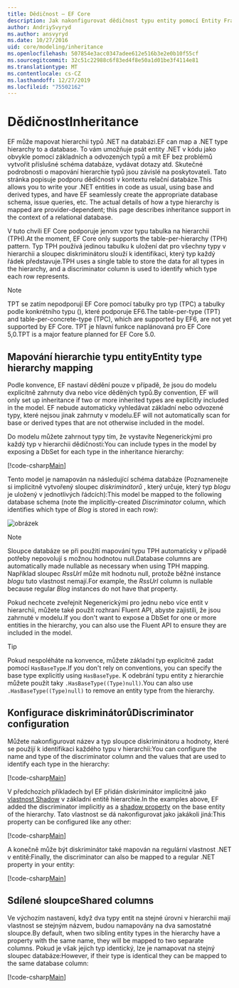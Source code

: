 ```yaml
---
title: Dědičnost – EF Core
description: Jak nakonfigurovat dědičnost typu entity pomocí Entity Framework Core
author: AndriySvyryd
ms.author: ansvyryd
ms.date: 10/27/2016
uid: core/modeling/inheritance
ms.openlocfilehash: 507854e3acc0347adee612e516b3e2e0b10f55cf
ms.sourcegitcommit: 32c51c22988c6f83ed4f8e50a1d01be3f4114e81
ms.translationtype: MT
ms.contentlocale: cs-CZ
ms.lasthandoff: 12/27/2019
ms.locfileid: "75502162"
---
```

# <a name="inheritance"></a><span data-ttu-id="72612-103">Dědičnost</span><span class="sxs-lookup"><span data-stu-id="72612-103">Inheritance</span></span>

<span data-ttu-id="72612-104">EF může mapovat hierarchii typů .NET na databázi.</span><span class="sxs-lookup"><span data-stu-id="72612-104">EF can map a .NET type hierarchy to a database.</span></span> <span data-ttu-id="72612-105">To vám umožňuje psát entity .NET v kódu jako obvykle pomocí základních a odvozených typů a mít EF bez problémů vytvořit příslušné schéma databáze, vydávat dotazy atd. Skutečné podrobnosti o mapování hierarchie typů jsou závislé na poskytovateli. Tato stránka popisuje podporu dědičnosti v kontextu relační databáze.</span><span class="sxs-lookup"><span data-stu-id="72612-105">This allows you to write your .NET entities in code as usual, using base and derived types, and have EF seamlessly create the appropriate database schema, issue queries, etc. The actual details of how a type hierarchy is mapped are provider-dependent; this page describes inheritance support in the context of a relational database.</span></span>

<span data-ttu-id="72612-106">V tuto chvíli EF Core podporuje jenom vzor typu tabulka na hierarchii (TPH).</span><span class="sxs-lookup"><span data-stu-id="72612-106">At the moment, EF Core only supports the table-per-hierarchy (TPH) pattern.</span></span> <span data-ttu-id="72612-107">Typ TPH používá jedinou tabulku k uložení dat pro všechny typy v hierarchii a sloupec diskriminátoru slouží k identifikaci, který typ každý řádek představuje.</span><span class="sxs-lookup"><span data-stu-id="72612-107">TPH uses a single table to store the data for all types in the hierarchy, and a discriminator column is used to identify which type each row represents.</span></span>

> [!NOTE]
> <span data-ttu-id="72612-108">TPT se zatím nepodporují EF Core pomocí tabulky pro typ (TPC) a tabulky podle konkrétního typu (), které podporuje EF6.</span><span class="sxs-lookup"><span data-stu-id="72612-108">The table-per-type (TPT) and table-per-concrete-type (TPC), which are supported by EF6, are not yet supported by EF Core.</span></span> <span data-ttu-id="72612-109">TPT je hlavní funkce naplánovaná pro EF Core 5,0.</span><span class="sxs-lookup"><span data-stu-id="72612-109">TPT is a major feature planned for EF Core 5.0.</span></span>

## <a name="entity-type-hierarchy-mapping"></a><span data-ttu-id="72612-110">Mapování hierarchie typu entity</span><span class="sxs-lookup"><span data-stu-id="72612-110">Entity type hierarchy mapping</span></span>

<span data-ttu-id="72612-111">Podle konvence, EF nastaví dědění pouze v případě, že jsou do modelu explicitně zahrnuty dva nebo více děděných typů.</span><span class="sxs-lookup"><span data-stu-id="72612-111">By convention, EF will only set up inheritance if two or more inherited types are explicitly included in the model.</span></span> <span data-ttu-id="72612-112">EF nebude automaticky vyhledávat základní nebo odvozené typy, které nejsou jinak zahrnuty v modelu.</span><span class="sxs-lookup"><span data-stu-id="72612-112">EF will not automatically scan for base or derived types that are not otherwise included in the model.</span></span>

<span data-ttu-id="72612-113">Do modelu můžete zahrnout typy tím, že vystavíte Negenerickými pro každý typ v hierarchii dědičnosti:</span><span class="sxs-lookup"><span data-stu-id="72612-113">You can include types in the model by exposing a DbSet for each type in the inheritance hierarchy:</span></span>

[!code-csharp[Main](../../../samples/core/Modeling/Conventions/InheritanceDbSets.cs?name=InheritanceDbSets&highlight=3-4)]

<span data-ttu-id="72612-114">Tento model je namapován na následující schéma databáze (Poznamenejte si implicitně vytvořený sloupec *diskriminátorů* , který určuje, který typ *blogu* je uložený v jednotlivých řádcích):</span><span class="sxs-lookup"><span data-stu-id="72612-114">This model be mapped to the following database schema (note the implicitly-created *Discriminator* column, which identifies which type of *Blog* is stored in each row):</span></span>

![obrázek](_static/inheritance-tph-data.png)

>[!NOTE]
> <span data-ttu-id="72612-116">Sloupce databáze se při použití mapování typu TPH automaticky v případě potřeby nepovolují s možnou hodnotou null.</span><span class="sxs-lookup"><span data-stu-id="72612-116">Database columns are automatically made nullable as necessary when using TPH mapping.</span></span> <span data-ttu-id="72612-117">Například sloupec *RssUrl* může mít hodnotu null, protože běžné instance *blogu* tuto vlastnost nemají.</span><span class="sxs-lookup"><span data-stu-id="72612-117">For example, the *RssUrl* column is nullable because regular *Blog* instances do not have that property.</span></span>

<span data-ttu-id="72612-118">Pokud nechcete zveřejnit Negenerickými pro jednu nebo více entit v hierarchii, můžete také použít rozhraní Fluent API, abyste zajistili, že jsou zahrnuté v modelu.</span><span class="sxs-lookup"><span data-stu-id="72612-118">If you don't want to expose a DbSet for one or more entities in the hierarchy, you can also use the Fluent API to ensure they are included in the model.</span></span>

> [!TIP]
> <span data-ttu-id="72612-119">Pokud nespoléháte na konvence, můžete základní typ explicitně zadat pomocí `HasBaseType`.</span><span class="sxs-lookup"><span data-stu-id="72612-119">If you don't rely on conventions, you can specify the base type explicitly using `HasBaseType`.</span></span> <span data-ttu-id="72612-120">K odebrání typu entity z hierarchie můžete použít taky `.HasBaseType((Type)null)`.</span><span class="sxs-lookup"><span data-stu-id="72612-120">You can also use `.HasBaseType((Type)null)` to remove an entity type from the hierarchy.</span></span>

## <a name="discriminator-configuration"></a><span data-ttu-id="72612-121">Konfigurace diskriminátorů</span><span class="sxs-lookup"><span data-stu-id="72612-121">Discriminator configuration</span></span>

<span data-ttu-id="72612-122">Můžete nakonfigurovat název a typ sloupce diskriminátoru a hodnoty, které se použijí k identifikaci každého typu v hierarchii:</span><span class="sxs-lookup"><span data-stu-id="72612-122">You can configure the name and type of the discriminator column and the values that are used to identify each type in the hierarchy:</span></span>

[!code-csharp[Main](../../../samples/core/Modeling/FluentAPI/DiscriminatorConfiguration.cs?name=DiscriminatorConfiguration&highlight=4-6)]

<span data-ttu-id="72612-123">V předchozích příkladech byl EF přidán diskriminátor implicitně jako [vlastnost Shadow](xref:core/modeling/shadow-properties) v základní entitě hierarchie.</span><span class="sxs-lookup"><span data-stu-id="72612-123">In the examples above, EF added the discriminator implicitly as a [shadow property](xref:core/modeling/shadow-properties) on the base entity of the hierarchy.</span></span> <span data-ttu-id="72612-124">Tato vlastnost se dá nakonfigurovat jako jakákoli jiná:</span><span class="sxs-lookup"><span data-stu-id="72612-124">This property can be configured like any other:</span></span>

[!code-csharp[Main](../../../samples/core/Modeling/FluentAPI/DiscriminatorPropertyConfiguration.cs?name=DiscriminatorPropertyConfiguration&highlight=4-5)]

<span data-ttu-id="72612-125">A konečně může být diskriminátor také mapován na regulární vlastnost .NET v entitě:</span><span class="sxs-lookup"><span data-stu-id="72612-125">Finally, the discriminator can also be mapped to a regular .NET property in your entity:</span></span>

[!code-csharp[Main](../../../samples/core/Modeling/FluentAPI/NonShadowDiscriminator.cs?name=NonShadowDiscriminator&highlight=4)]

## <a name="shared-columns"></a><span data-ttu-id="72612-126">Sdílené sloupce</span><span class="sxs-lookup"><span data-stu-id="72612-126">Shared columns</span></span>

<span data-ttu-id="72612-127">Ve výchozím nastavení, když dva typy entit na stejné úrovni v hierarchii mají vlastnost se stejným názvem, budou namapovány na dva samostatné sloupce.</span><span class="sxs-lookup"><span data-stu-id="72612-127">By default, when two sibling entity types in the hierarchy have a property with the same name, they will be mapped to two separate columns.</span></span> <span data-ttu-id="72612-128">Pokud je však jejich typ identický, lze je namapovat na stejný sloupec databáze:</span><span class="sxs-lookup"><span data-stu-id="72612-128">However, if their type is identical they can be mapped to the same database column:</span></span>

[!code-csharp[Main](../../../samples/core/Modeling/FluentAPI/SharedTPHColumns.cs?name=SharedTPHColumns&highlight=9,13)]
